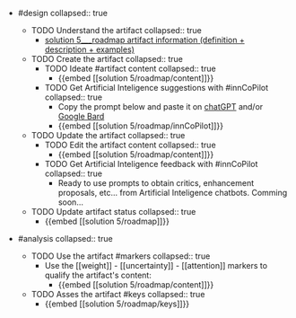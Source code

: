 
- #design
   collapsed:: true
  - TODO Understand the artifact
    collapsed:: true
    - [solution 5___roadmap artifact information (definition + description + examples)](https://go.innbok.com/#/page/innBoK%2Fsolution-%28id%29%2Froadmap%2Finfo)
  - TODO Create the artifact
     collapsed:: true
    - TODO Ideate #artifact content
      collapsed:: true
      - {{embed [[solution 5/roadmap/content]]}}
    - TODO Get Artificial Inteligence suggestions with #innCoPilot
      collapsed:: true
      - Copy the prompt below and paste it on [chatGPT](https://chat.openai.com) and/or [Google Bard](https://bard.google.com/chat)
      - {{embed [[solution 5/roadmap/innCoPilot]]}}
  - TODO Update the artifact
    collapsed:: true
    - TODO Edit the artifact content
     collapsed:: true
      - {{embed [[solution 5/roadmap/content]]}}
    - TODO Get Artificial Inteligence feedback with #innCoPilot
      collapsed:: true
      - Ready to use prompts to obtain critics, enhancement proposals, etc... from Artificial Inteligence chatbots. Comming soon...
  - TODO Update artifact status
    collapsed:: true
    - {{embed [[solution 5/roadmap]]}}


- #analysis
  collapsed:: true
  - TODO Use the artifact #markers
    collapsed:: true
    - Use the [[weight]] - [[uncertainty]] - [[attention]] markers to qualify the artifact's content:
      - {{embed [[solution 5/roadmap/content]]}}
  - TODO Asses the artifact #keys
    collapsed:: true
    - {{embed [[solution 5/roadmap/keys]]}}









